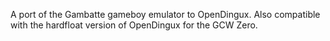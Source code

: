 A port of the Gambatte gameboy emulator to OpenDingux. Also compatible with the hardfloat version of OpenDingux for the GCW Zero.